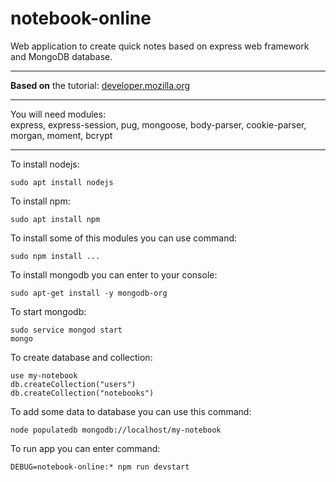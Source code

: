 # notebook-online
Web application to create quick notes based on express web framework and MongoDB database.

***

**Based on** the tutorial: [developer.mozilla.org](https://developer.mozilla.org/en-US/docs/Learn/Server-side/Express_Nodejs?fbclid=IwAR11VKfcLE4Hg5ZgVXwlN2z7HSf41ntQ9uZWntqBxXWrSgJ77zer5ajbZL0) 

***

You will need modules:    
express, express-session, pug, mongoose, body-parser, cookie-parser, morgan, moment, bcrypt    

***

To install nodejs:
```console
sudo apt install nodejs
```

To install npm:
```console
sudo apt install npm   
```

To install some of this modules you can use command:    
```console
sudo npm install ...    
```

To install mongodb you can enter to your console:   
```console
sudo apt-get install -y mongodb-org   
```

To start mongodb:   
```console
sudo service mongod start      
mongo    
```

To create database and collection:    
```console
use my-notebook       
db.createCollection("users")       
db.createCollection("notebooks")       
```

To add some data to database you can use this command:     
```console
node populatedb mongodb://localhost/my-notebook   
```

To run app you can enter command:    
```console
DEBUG=notebook-online:* npm run devstart    
```

